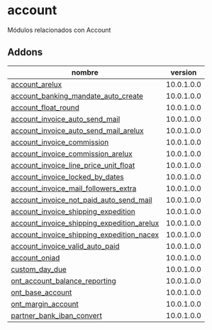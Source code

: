 account
=========
Módulos relacionados con Account


Addons
----------------
nombre | version
--- | ---
[account_arelux](account_arelux/) | 10.0.1.0.0
[account_banking_mandate_auto_create](account_banking_mandate_auto_create/) | 10.0.1.0.0
[account_float_round](account_float_round/) | 10.0.1.0.0
[account_invoice_auto_send_mail](account_invoice_auto_send_mail/) | 10.0.1.0.0
[account_invoice_auto_send_mail_arelux](account_invoice_auto_send_mail_arelux/) | 10.0.1.0.0
[account_invoice_commission](account_invoice_commission/) | 10.0.1.0.0
[account_invoice_commission_arelux](account_invoice_commission_arelux/) | 10.0.1.0.0
[account_invoice_line_price_unit_float](account_invoice_line_price_unit_float/) | 10.0.1.0.0
[account_invoice_locked_by_dates](account_invoice_locked_by_dates/) | 10.0.1.0.0
[account_invoice_mail_followers_extra](account_invoice_mail_followers_extra/) | 10.0.1.0.0
[account_invoice_not_paid_auto_send_mail](account_invoice_not_paid_auto_send_mail/) | 10.0.1.0.0
[account_invoice_shipping_expedition](account_invoice_shipping_expedition/) | 10.0.1.0.0
[account_invoice_shipping_expedition_arelux](account_invoice_shipping_expedition_arelux/) | 10.0.1.0.0
[account_invoice_shipping_expedition_nacex](account_invoice_shipping_expedition_nacex/) | 10.0.1.0.0
[account_invoice_valid_auto_paid](account_invoice_valid_auto_paid/) | 10.0.1.0.0
[account_oniad](account_oniad/) | 10.0.1.0.0
[custom_day_due](custom_day_due/) | 10.0.1.0.0
[ont_account_balance_reporting](ont_account_balance_reporting/) | 10.0.1.0.0
[ont_base_account](ont_base_account/) | 10.0.1.0.0
[ont_margin_account](ont_margin_account/) | 10.0.1.0.0
[partner_bank_iban_convert](partner_bank_iban_convert/) | 10.0.1.0.0
